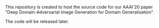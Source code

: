 This repository is created to host the source code for our AAAI'20 paper "Deep Domain-Adversarial Image Generation for Domain Generalisation".

The code will be released later.
